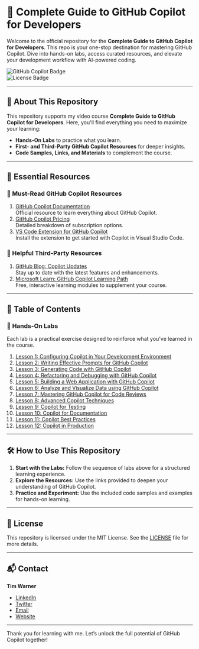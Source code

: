 # 🚀 Complete Guide to GitHub Copilot for Developers

Welcome to the official repository for the **Complete Guide to GitHub Copilot for Developers**. This repo is your one-stop destination for mastering GitHub Copilot. Dive into hands-on labs, access curated resources, and elevate your development workflow with AI-powered coding.

![GitHub Copilot Badge](https://img.shields.io/badge/GitHub-Copilot-blue?style=flat-square&logo=github)  
![License Badge](https://img.shields.io/badge/license-MIT-green?style=flat-square)

---

## 📘 About This Repository

This repository supports my video course **Complete Guide to GitHub Copilot for Developers**. Here, you'll find everything you need to maximize your learning:

- **Hands-On Labs** to practice what you learn.
- **First- and Third-Party GitHub Copilot Resources** for deeper insights.
- **Code Samples, Links, and Materials** to complement the course.

---

## 🔗 Essential Resources

### 🌟 Must-Read GitHub Copilot Resources
1. [GitHub Copilot Documentation](https://docs.github.com/en/copilot)  
   Official resource to learn everything about GitHub Copilot.
2. [GitHub Copilot Pricing](https://github.com/features/copilot)  
   Detailed breakdown of subscription options.
3. [VS Code Extension for GitHub Copilot](https://marketplace.visualstudio.com/items?itemName=GitHub.copilot)  
   Install the extension to get started with Copilot in Visual Studio Code.

### 🔧 Helpful Third-Party Resources
1. [GitHub Blog: Copilot Updates](https://github.blog/tag/copilot/)  
   Stay up to date with the latest features and enhancements.
2. [Microsoft Learn: GitHub Copilot Learning Path](https://learn.microsoft.com/en-us/training/paths/copilot/)  
   Free, interactive learning modules to supplement your course.

---

## 📂 Table of Contents

### 🔹 **Hands-On Labs**
Each lab is a practical exercise designed to reinforce what you've learned in the course.

1. [Lesson 1: Configuring Copilot in Your Development Environment](./hands-on-labs/hol-lesson01.md)
2. [Lesson 2: Writing Effective Prompts for GitHub Copilot](./hands-on-labs/hol-lesson02.md)
3. [Lesson 3: Generating Code with GitHub Copilot](./hands-on-labs/hol-lesson03.md)
4. [Lesson 4: Refactoring and Debugging with GitHub Copilot](./hands-on-labs/hol-lesson04.md)
5. [Lesson 5: Building a Web Application with GitHub Copilot](./hands-on-labs/hol-lesson05.md)
6. [Lesson 6: Analyze and Visualize Data using GitHub Copilot](./hands-on-labs/hol-lesson06.md)
7. [Lesson 7: Mastering GitHub Copilot for Code Reviews](./hands-on-labs/hol-lesson07.md)
8. [Lesson 8: Advanced Copilot Techniques](./hands-on-labs/hol-lesson08.md)
9. [Lesson 9: Copilot for Testing](./hands-on-labs/hol-lesson09.md)
10. [Lesson 10: Copilot for Documentation](./hands-on-labs/hol-lesson10.md)
11. [Lesson 11: Copilot Best Practices](./hands-on-labs/hol-lesson11.md)
12. [Lesson 12: Copilot in Production](./hands-on-labs/hol-lesson12.md)

---

## 🛠️ How to Use This Repository

1. **Start with the Labs:** Follow the sequence of labs above for a structured learning experience.
2. **Explore the Resources:** Use the links provided to deepen your understanding of GitHub Copilot.
3. **Practice and Experiment:** Use the included code samples and examples for hands-on learning.

---

## 📄 License

This repository is licensed under the MIT License. See the [LICENSE](./LICENSE) file for more details.

---

## 📬 Contact

**Tim Warner**  
- [LinkedIn](https://www.linkedin.com/in/timothywarner/)  
- [Twitter](https://twitter.com/timwarner)  
- [Email](mailto:tim@timwarner.com)  
- [Website](https://www.timwarner.com)

---

Thank you for learning with me. Let’s unlock the full potential of GitHub Copilot together!
